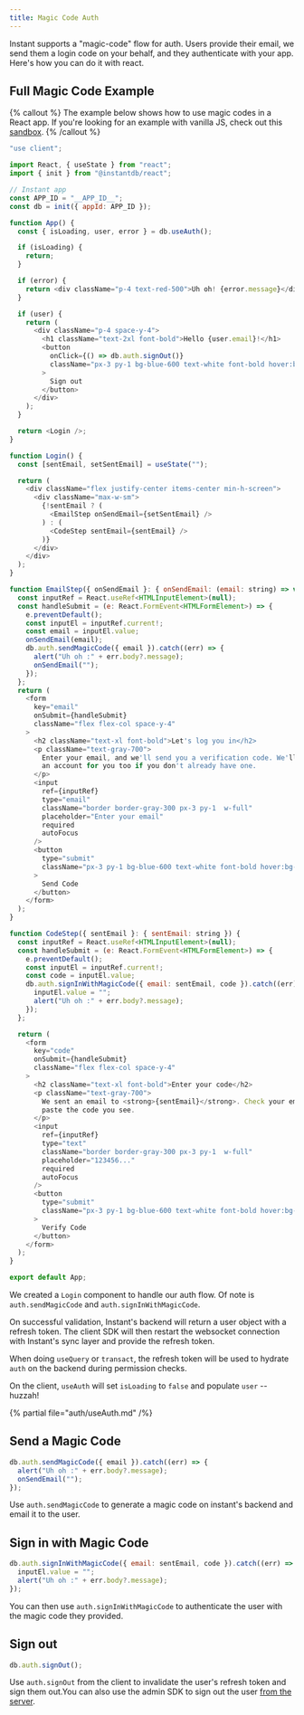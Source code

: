 ```yaml
---
title: Magic Code Auth
---
```


Instant supports a "magic-code" flow for auth. Users provide their email, we send
them a login code on your behalf, and they authenticate with your app. Here's
how you can do it with react.

## Full Magic Code Example

{% callout %}
The example below shows how to use magic codes in a React app. If you're looking
for an example with vanilla JS, check out this [sandbox](https://github.com/instantdb/instant/blob/main/client/sandbox/vanilla-js-vite/src/main.ts).
{% /callout %}

```javascript {% showCopy=true %}
"use client";

import React, { useState } from "react";
import { init } from "@instantdb/react";

// Instant app
const APP_ID = "__APP_ID__";
const db = init({ appId: APP_ID });

function App() {
  const { isLoading, user, error } = db.useAuth();

  if (isLoading) {
    return;
  }

  if (error) {
    return <div className="p-4 text-red-500">Uh oh! {error.message}</div>;
  }

  if (user) {
    return (
      <div className="p-4 space-y-4">
        <h1 className="text-2xl font-bold">Hello {user.email}!</h1>
        <button
          onClick={() => db.auth.signOut()}
          className="px-3 py-1 bg-blue-600 text-white font-bold hover:bg-blue-700"
        >
          Sign out
        </button>
      </div>
    );
  }

  return <Login />;
}

function Login() {
  const [sentEmail, setSentEmail] = useState("");

  return (
    <div className="flex justify-center items-center min-h-screen">
      <div className="max-w-sm">
        {!sentEmail ? (
          <EmailStep onSendEmail={setSentEmail} />
        ) : (
          <CodeStep sentEmail={sentEmail} />
        )}
      </div>
    </div>
  );
}

function EmailStep({ onSendEmail }: { onSendEmail: (email: string) => void }) {
  const inputRef = React.useRef<HTMLInputElement>(null);
  const handleSubmit = (e: React.FormEvent<HTMLFormElement>) => {
    e.preventDefault();
    const inputEl = inputRef.current!;
    const email = inputEl.value;
    onSendEmail(email);
    db.auth.sendMagicCode({ email }).catch((err) => {
      alert("Uh oh :" + err.body?.message);
      onSendEmail("");
    });
  };
  return (
    <form
      key="email"
      onSubmit={handleSubmit}
      className="flex flex-col space-y-4"
    >
      <h2 className="text-xl font-bold">Let's log you in</h2>
      <p className="text-gray-700">
        Enter your email, and we'll send you a verification code. We'll create
        an account for you too if you don't already have one.
      </p>
      <input
        ref={inputRef}
        type="email"
        className="border border-gray-300 px-3 py-1  w-full"
        placeholder="Enter your email"
        required
        autoFocus
      />
      <button
        type="submit"
        className="px-3 py-1 bg-blue-600 text-white font-bold hover:bg-blue-700 w-full"
      >
        Send Code
      </button>
    </form>
  );
}

function CodeStep({ sentEmail }: { sentEmail: string }) {
  const inputRef = React.useRef<HTMLInputElement>(null);
  const handleSubmit = (e: React.FormEvent<HTMLFormElement>) => {
    e.preventDefault();
    const inputEl = inputRef.current!;
    const code = inputEl.value;
    db.auth.signInWithMagicCode({ email: sentEmail, code }).catch((err) => {
      inputEl.value = "";
      alert("Uh oh :" + err.body?.message);
    });
  };

  return (
    <form
      key="code"
      onSubmit={handleSubmit}
      className="flex flex-col space-y-4"
    >
      <h2 className="text-xl font-bold">Enter your code</h2>
      <p className="text-gray-700">
        We sent an email to <strong>{sentEmail}</strong>. Check your email, and
        paste the code you see.
      </p>
      <input
        ref={inputRef}
        type="text"
        className="border border-gray-300 px-3 py-1  w-full"
        placeholder="123456..."
        required
        autoFocus
      />
      <button
        type="submit"
        className="px-3 py-1 bg-blue-600 text-white font-bold hover:bg-blue-700 w-full"
      >
        Verify Code
      </button>
    </form>
  );
}

export default App;
```

We created a `Login` component to handle our auth flow. Of note is `auth.sendMagicCode`
and `auth.signInWithMagicCode`.

On successful validation, Instant's backend will return a user object with a refresh token.
The client SDK will then restart the websocket connection with Instant's sync layer and provide the refresh token.

When doing `useQuery` or `transact`, the refresh token will be used to hydrate `auth`
on the backend during permission checks.

On the client, `useAuth` will set `isLoading` to `false` and populate `user` -- huzzah!

{% partial file="auth/useAuth.md" /%}

## Send a Magic Code

```javascript
db.auth.sendMagicCode({ email }).catch((err) => {
  alert("Uh oh :" + err.body?.message);
  onSendEmail("");
});
```

Use `auth.sendMagicCode` to generate a magic code on instant's backend and email it to the user.

## Sign in with Magic Code

```javascript
db.auth.signInWithMagicCode({ email: sentEmail, code }).catch((err) => {
  inputEl.value = "";
  alert("Uh oh :" + err.body?.message);
});
```

You can then use `auth.signInWithMagicCode` to authenticate the user with the magic code they provided.

## Sign out

```javascript
db.auth.signOut();
```

Use `auth.signOut` from the client to invalidate the user's refresh token and
sign them out.You can also use the admin SDK to sign out the user [from the
server](/docs/backend#sign-out).

